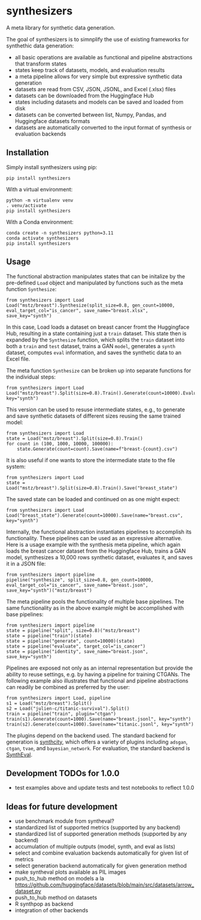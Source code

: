 # synthesizers
A meta library for synthetic data generation.

The goal of synthesizers is to simnplify the use of existing frameworks for synthethic data generation:
* all basic operations are available as functional and pipeline abstractions that transform states
* states keep track of datasets, models, and evaluation results
* a meta pipeline allows for very simple but expressive synthetic data generation
* datasets are read from CSV, JSON, JSONL, and Excel (.xlsx) files
* datasets can be downloaded from the Huggingface Hub
* states including datasets and models can be saved and loaded from disk
* datasets can be converted between list, Numpy, Pandas, and Huggingface datasets formats
* datasets are automatically converted to the input format of synthesis or evaluation backends

## Installation

Simply install synthesizers using pip:
```
pip install synthesizers
```

With a virtual environment:
```
python -m virtualenv venv
. venv/activate
pip install synthesizers
```

With a Conda environment:
```
conda create -n synthesizers python=3.11
conda activate synthesizers
pip install synthesizers
```

## Usage

The functional abstraction manipulates states that can be initalize by the pre-defined `Load` object and manipulated by functions such as the meta function `Synthesize`:
```
from synthesizers import Load
Load("mstz/breast").Synthesize(split_size=0.8, gen_count=10000, eval_target_col="is_cancer", save_name="breast.xlsx", save_key="synth")
```
In this case, Load loads a dataset on breast cancer fromt the Huggingface Hub, resulting in a state containing just a `train` dataset. This state then is expanded by the `Synthesize` function, which splits the `train` dataset into both a `train` and `test` dataset, trains a GAN `model`, generates a `synth` dataset, computes `eval` information, and saves the synthetic data to an Excel file.

The meta function `Synthesize` can be broken up into separate functions for the individual steps:
```
from synthesizers import Load
Load("mstz/breast").Split(size=0.8).Train().Generate(count=10000).Evaluate(target_col="is_cancer").Save(name="breast.xlsx", key="synth")
```
This version can be used to resuse intermediate states, e.g., to generate and save synthetic datasets of different sizes reusing the same trained model:
```
from synthesizers import Load
state = Load("mstz/breast").Split(size=0.8).Train()
for count in (100, 1000, 10000, 100000):
    state.Generate(count=count).Save(name=f"breast-{count}.csv")
```
It is also useful if one wants to store the intermediate state to the file system:
```
from synthesizers import Load
state = Load("mstz/breast").Split(size=0.8).Train().Save("breast_state")
```
The saved state can be loaded and continued on as one might expect:
```
from synthesizers import Load
Load("breast_state").Generate(count=10000).Save(name="breast.csv", key="synth")
```

Internally, the functional abstraction instantiates pipelines to accomplish its functionality. These pipelines can be used as an expressive alternative. Here is a usage example with the synthesis meta pipeline, which again loads the breast cancer dataset from the Huggingface Hub, trains a GAN model, synthesizes a 10,000 rows synthetic dataset, evaluates it, and saves it in a JSON file:
```
from synthesizers import pipeline
pipeline("synthesize", split_size=0.8, gen_count=10000, eval_target_col="is_cancer", save_name="breast.json", save_key="synth")("mstz/breast")
```

The meta pipeline pools the functionality of multiple base pipelines. The same functionality as in the above example might be accomplished with base pipelines:
```
from synthesizers import pipeline
state = pipeline("split", size=0.8)("mstz/breast")
state = pipeline("train")(state)
state = pipeline("generate", count=10000)(state)
state = pipeline("evaluate", target_col="is_cancer")
state = pipeline("identity", save_name="breast.json", save_key="synth")
```

Pipelines are exposed not only as an internal representation but provide the ability to reuse settings, e.g. by having a pipeline for training CTGANs. The following example also illustrates that functional and pipeline abstractions can readily be combined as preferred by the user:
```
from synthesizers import Load, pipeline
s1 = Load("mstz/breast").Split()
s2 = Load("julien-c/titanic-survival").Split()
train = pipeline("train", plugin="ctgan")
train(s1).Generate(count=1000).Save(name="breast.jsonl", key="synth")
train(s2).Generate(count=1000).Save(name="titanic.jsonl", key="synth")
```

The plugins depend on the backend used. The standard backend for generation is [synthcity](https://github.com/vanderschaarlab/synthcity), which offers a variety of plugins including `adsgan`, `ctgan`, `tvae`, and `bayesian_network`.
For evaluation, the standard backend is [SynthEval](https://github.com/schneiderkamplab/syntheval).

## Development TODOs for 1.0.0
* test examples above and update tests and test notebooks to reflect 1.0.0

## Ideas for future development
* use benchmark module from syntheval?
* standardized list of supported metrics (supported by any backend)
* standardized list of supported generation methods (supported by any backend)
* accumulation of multiple outputs (model, synth, and eval as lists)
* select and combine evaluation backends automatically for given list of metrics
* select generation backend automatically for given generation method
* make syntheval plots available as PIL images
* push_to_hub method on models a la https://github.com/huggingface/datasets/blob/main/src/datasets/arrow_dataset.py
* push_to_hub method on datasets
* R synthpop as backend
* integration of other backends
